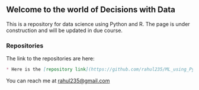 ## Welcome to the world of Decisions with Data

This is a repository for data science using Python and R. The page is under construction and will be updated in due course.

### Repositories

The link to the repositories are here:

```markdown
* Here is the [repository link](https://github.com/rahul235/ML_using_Python/) for ML using Python
```

You can reach me at rahul235@gmail.com
